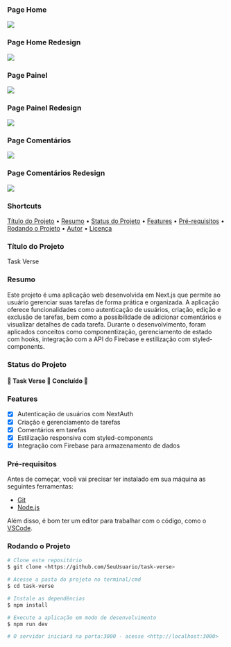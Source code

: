 ### Page Home
<img src="./public/old-home.png">

### Page Home Redesign
<img src="./public/new-home.png">

### Page Painel 
<img src="./public/old-painel.png">

### Page Painel Redesign
<img src="./public/new-painel.png">

### Page Comentários 
<img src="./public/old-comments.png">

### Page Comentários Redesign
<img src="./public/new-comments.png">

### Shortcuts

<p align="left">
 <a href="#título-do-projeto">Título do Projeto</a> •
 <a href="#resumo">Resumo</a> • 
 <a href="#status-do-projeto">Status do Projeto</a> • 
 <a href="#features">Features</a> • 
 <a href="#pré-requisitos">Pré-requisitos</a> • 
 <a href="#rodando-o-projeto">Rodando o Projeto</a> • 
 <a href="#autor">Autor</a> • 
 <a href="#mit-license">Licença</a>
</p>

### Título do Projeto

Task Verse

### Resumo

Este projeto é uma aplicação web desenvolvida em Next.js que permite ao usuário gerenciar suas tarefas de forma prática e organizada. A aplicação oferece funcionalidades como autenticação de usuários, criação, edição e exclusão de tarefas, bem como a possibilidade de adicionar comentários e visualizar detalhes de cada tarefa. Durante o desenvolvimento, foram aplicados conceitos como componentização, gerenciamento de estado com hooks, integração com a API do Firebase e estilização com styled-components.

### Status do Projeto

<h4 align="left"> 
	🚧 Task Verse 🚀 Concluído 🚧
</h4>

### Features

- [x] Autenticação de usuários com NextAuth
- [x] Criação e gerenciamento de tarefas
- [x] Comentários em tarefas
- [x] Estilização responsiva com styled-components
- [x] Integração com Firebase para armazenamento de dados

### Pré-requisitos

Antes de começar, você vai precisar ter instalado em sua máquina as seguintes ferramentas: 
- [Git](https://git-scm.com) 
- [Node.js](https://nodejs.org/en/)

Além disso, é bom ter um editor para trabalhar com o código, como o [VSCode](https://code.visualstudio.com/).

### Rodando o Projeto

```bash
# Clone este repositório
$ git clone <https://github.com/SeuUsuario/task-verse>

# Acesse a pasta do projeto no terminal/cmd
$ cd task-verse

# Instale as dependências
$ npm install

# Execute a aplicação em modo de desenvolvimento
$ npm run dev

# O servidor iniciará na porta:3000 - acesse <http://localhost:3000>
